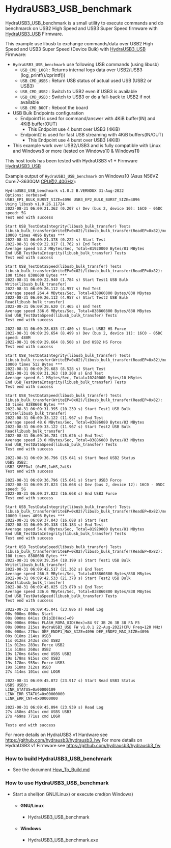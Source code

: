 HydraUSB3_USB_benchmark
=======

HydraUSB3_USB_benchmark is a small utility to execute commands and do benchmarck on USB2 High Speed and USB3 Super Speed firmware with [HydraUSB3_USB](https://github.com/hydrausb3/hydrausb3_fw/tree/main/HydraUSB3_USB) Firmware.

This example use libusb to exchange commands/data over USB2 High Speed and USB3 Super Speed (Device Bulk) with [HydraUSB3_USB](https://github.com/hydrausb3/hydrausb3_fw/tree/main/HydraUSB3_USB) Firmware:
* `HydraUSB3_USB_benchmark` use following USB commands (using libusb)
  * `USB_CMD_LOGR` : Returns internal logs data over USB2/USB3 (log_printf()/cprintf())
  * `USB_CMD_USBS` : Return USB status of actual used USB (USB2 or USB3)
  * `USB_CMD_USB2` : Switch to USB2 even if USB3 is available
  * `USB_CMD_USB3` : Switch to USB3 or do a fall-back to USB2 if not available
  * `USB_CMD_BOOT` : Reboot the board
* USB Bulk Endpoints configuration
  * Endpoint1 is used for command/answer with 4KiB buffer(IN) and  4KiB buffer(OUT)
    * This Endpoint use 4 burst over USB3 (4KiB)
  * Endpoint2 is used for fast USB streaming with 4KiB buffers(IN/OUT)
    * This Endpoint use 4 burst over USB3 (4KiB)
* This example work over USB2/USB3 and is fully compatible with Linux and Windows8 or more (tested on Windows10 & Windows11)

This host tools has been tested with HydraUSB3 v1 + Firmware [HydraUSB3_USB](https://github.com/hydrausb3/hydrausb3_fw/tree/main/HydraUSB3_USB)

Example output of `HydraUSB3_USB_benchmark` on Windows10 (Asus N56VZ Corei7-3630QM CPU@2.40GHz):
```
HydraUSB3_USB_benchmark v1.0.2 B.VERNOUX 31-Aug-2022
Options: verbose=0
USB3_EP1_BULK_BURST_SIZE=4096 USB3_EP2_BULK_BURST_SIZE=4096
Using libusb v1.0.26.11724
2022-08-31 06:09:21.362 (0.207 s) Dev (bus 2, device 10): 16C0 - 05DC speed: 5G
Test end with success

Start USB_TestDataIntegrity(libusb_bulk_transfer) Tests
libusb_bulk_transfer(WriteEP=0x02)/libusb_bulk_transfer(ReadEP=0x82)/memcmp: 10000 times 4096 Bytes ***
2022-08-31 06:09:21.378 (0.222 s) Start Test
2022-08-31 06:09:22.917 (1.762 s) End Test
Average speed 53.2 MBytes/Sec, Total=81920000 Bytes/81 MBytes
End USB_TestDataIntegrity(libusb_bulk_transfer) Tests
Test end with success

Start USB_TestDataSpeed(libusb_bulk_transfer) Tests
libusb_bulk_transfer(WriteEP=0x02)/libusb_bulk_transfer(ReadEP=0x82): 100 times 8388608 Bytes ***
2022-08-31 06:09:22.940 (1.784 s) Start Test1 USB Bulk Write(libusb_bulk_transfer)
2022-08-31 06:09:26.112 (4.957 s) End Test
Average speed 264.4 MBytes/Sec, Total=838860800 Bytes/838 MBytes
2022-08-31 06:09:26.112 (4.957 s) Start Test2 USB Bulk Read(libusb_bulk_transfer)
2022-08-31 06:09:28.620 (7.465 s) End Test
Average speed 336.6 MBytes/Sec, Total=838860800 Bytes/838 MBytes
End USB_TestDataSpeed(libusb_bulk_transfer) Tests
Test end with success

2022-08-31 06:09:28.635 (7.480 s) Start USB2 HS Force
2022-08-31 06:09:29.654 (8.499 s) Dev (bus 2, device 11): 16C0 - 05DC speed: 480M
2022-08-31 06:09:29.664 (8.508 s) End USB2 HS Force
Test end with success

Start USB_TestDataIntegrity(libusb_bulk_transfer) Tests
libusb_bulk_transfer(WriteEP=0x02)/libusb_bulk_transfer(ReadEP=0x82)/memcmp: 10000 times 512 Bytes ***
2022-08-31 06:09:29.683 (8.528 s) Start Test
2022-08-31 06:09:31.363 (10.208 s) End Test
Average speed 6.1 MBytes/Sec, Total=10240000 Bytes/10 MBytes
End USB_TestDataIntegrity(libusb_bulk_transfer) Tests
Test end with success

Start USB_TestDataSpeed(libusb_bulk_transfer) Tests
libusb_bulk_transfer(WriteEP=0x02)/libusb_bulk_transfer(ReadEP=0x82): 10 times 8388608 Bytes ***
2022-08-31 06:09:31.395 (10.239 s) Start Test1 USB Bulk Write(libusb_bulk_transfer)
2022-08-31 06:09:33.122 (11.967 s) End Test
Average speed 48.6 MBytes/Sec, Total=83886080 Bytes/83 MBytes
2022-08-31 06:09:33.122 (11.967 s) Start Test2 USB Bulk Read(libusb_bulk_transfer)
2022-08-31 06:09:36.781 (15.626 s) End Test
Average speed 23.0 MBytes/Sec, Total=83886080 Bytes/83 MBytes
End USB_TestDataSpeed(libusb_bulk_transfer) Tests
Test end with success

2022-08-31 06:09:36.796 (15.641 s) Start Read USB2 Status
USBS USB2:
USB2 SPEED=1 (0=FS,1=HS,2=LS)
Test end with success

2022-08-31 06:09:36.796 (15.641 s) Start USB3 Force
2022-08-31 06:09:37.823 (16.668 s) Dev (bus 2, device 12): 16C0 - 05DC speed: 5G
2022-08-31 06:09:37.823 (16.668 s) End USB3 Force
Test end with success

Start USB_TestDataIntegrity(libusb_bulk_transfer) Tests
libusb_bulk_transfer(WriteEP=0x02)/libusb_bulk_transfer(ReadEP=0x82)/memcmp: 10000 times 4096 Bytes ***
2022-08-31 06:09:37.843 (16.688 s) Start Test
2022-08-31 06:09:39.338 (18.183 s) End Test
Average speed 54.8 MBytes/Sec, Total=81920000 Bytes/81 MBytes
End USB_TestDataIntegrity(libusb_bulk_transfer) Tests
Test end with success

Start USB_TestDataSpeed(libusb_bulk_transfer) Tests
libusb_bulk_transfer(WriteEP=0x02)/libusb_bulk_transfer(ReadEP=0x82): 100 times 8388608 Bytes ***
2022-08-31 06:09:39.354 (18.199 s) Start Test1 USB Bulk Write(libusb_bulk_transfer)
2022-08-31 06:09:42.517 (21.362 s) End Test
Average speed 266.5 MBytes/Sec, Total=838860800 Bytes/838 MBytes
2022-08-31 06:09:42.533 (21.378 s) Start Test2 USB Bulk Read(libusb_bulk_transfer)
2022-08-31 06:09:45.025 (23.870 s) End Test
Average speed 336.6 MBytes/Sec, Total=838860800 Bytes/838 MBytes
End USB_TestDataSpeed(libusb_bulk_transfer) Tests
Test end with success

2022-08-31 06:09:45.041 (23.886 s) Read Log
00s 000ms 000us Start
00s 000ms 041us ChipID(Hex)=69
00s 000ms 096us FLASH_ROMA_UID(Hex)=84 97 3B 26 3B 38 FA F5
00s 000ms 215us HydraUSB3_USB FW v1.0.1 22-Aug-2022(CPU Freq=120 MHz)
00s 000ms 276us DEF_ENDP1_MAX_SIZE=4096 DEF_ENDP2_MAX_SIZE=4096
00s 018ms 214us USB3
11s 012ms 243us cmd USB2
11s 012ms 283us Force USB2
11s 518ms 268us USB2
19s 170ms 645us cmd USBS USB2
19s 178ms 915us cmd USB3
19s 178ms 955us Force USB3
19s 518ms 312us USB3
27s 414ms 101us cmd LOGR

2022-08-31 06:09:45.072 (23.917 s) Start Read USB3 Status
USBS USB3:
LINK_STATUS=0x00000109
LINK_ERR_STATUS=0x00000000
LINK_ERR_CNT=0x00000000

2022-08-31 06:09:45.094 (23.939 s) Read Log
27s 458ms 451us cmd USBS USB3
27s 469ms 771us cmd LOGR

Tests end with success
```

For more details on HydraUSB3 v1 Hardware see https://github.com/hydrausb3/hydrausb3_hw
For more details on HydraUSB3 v1 Firmware see https://github.com/hydrausb3/hydrausb3_fw

### How to build HydraUSB3_USB_benchmark
- See the document [How_To_Build.md](How_To_Build.md)

### How to use HydraUSB3_USB_benchmark
- Start a shell(on GNU/Linux) or execute cmd(on Windows)
  - #### GNU/Linux
    - HydraUSB3_USB_benchmark
  - #### Windows
    - HydraUSB3_USB_benchmark.exe
